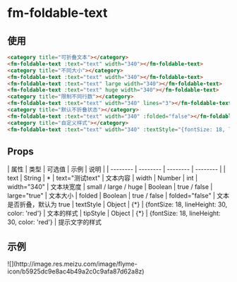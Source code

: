# fm-foldable-text

## 使用
```html
<category title="可折叠文本"></category>
<fm-foldable-text :text="text" width="340"></fm-foldable-text>
<category title="不同大小"></category>
<fm-foldable-text :text="text" width="340"></fm-foldable-text>
<fm-foldable-text :text="text" large width="340"></fm-foldable-text>
<fm-foldable-text :text="text" huge width="340"></fm-foldable-text>
<category title="限制不同行数"></category>
<fm-foldable-text :text="text" width="340" lines="3"></fm-foldable-text>
<category title="默认不折叠状态"></category>
<fm-foldable-text :text="text" width="340" :folded="false"></fm-foldable-text>
<category title="自定义样式"></category>
<fm-foldable-text :text="text" width="340" :textStyle="{fontSize: 18, lineHeight: 30, color: 'red'}" :tipStyle="{fontSize: 18, lineHeight: 30, color: 'green'}"></fm-foldable-text>
```

## Props

| 属性 | 类型 | 可选值 | 示例 | 说明 |
| -------- | -------- | -------- | -------- | 
| text | String | * | text="测试text"  | 文本内容
| width | Number | int | width="340"  | 文本块宽度
| small / large / huge  | Boolean | true / false   |  large="true"  | 文本大小
| folded   | Boolean  | true / false | folded="false" | 文本是否折叠，默认为 true
| textStyle   | Object  | {\*} | {fontSize: 18, lineHeight: 30, color: 'red'} | 文本的样式
| tipStyle   | Object  | {\*} | {fontSize: 18, lineHeight: 30, color: 'red'} | 提示文字的样式

## 示例
<div class="img-txt">
![](http://image.res.meizu.com/image/flyme-icon/b5925dc9e8ac4b49a2c0c9afa87d62a8z)
</div>

